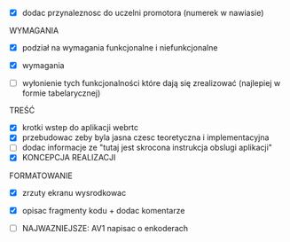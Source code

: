 - [x] dodac przynaleznosc do uczelni promotora (numerek w nawiasie)

WYMAGANIA
- [x] podział na wymagania funkcjonalne i niefunkcjonalne
- [x] wymagania
- [ ] wyłonienie tych funkcjonalności które dają się zrealizować (najlepiej w formie tabelarycznej)


TREŚĆ
- [x] krotki wstep do aplikacji webrtc
- [x] przebudowac zeby byla jasna czesc teoretyczna i implementacyjna
- [ ] dodac informacje ze "tutaj jest skrocona instrukcja obslugi aplikacji"
- [x] KONCEPCJA REALIZACJI

FORMATOWANIE
- [x] zrzuty ekranu wysrodkowac
- [x] opisac fragmenty kodu + dodac komentarze


- [ ] NAJWAZNIEJSZE: AV1 napisac o enkoderach
